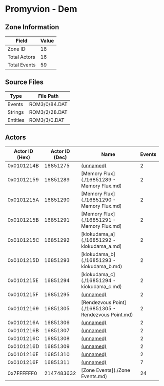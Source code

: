 # Promyvion - Dem

## Zone Information

| Field        |   Value |
|--------------|---------|
| Zone ID      |      18 |
| Total Actors |      16 |
| Total Events |      59 |

## Source Files

| Type     | File Path     |
|----------|---------------|
| Events   | ROM3/0/84.DAT |
| Strings  | ROM3/2/28.DAT |
| Entities | ROM3/3/0.DAT  |

## Actors

| Actor ID (Hex)   |   Actor ID (Dec) | Name                                                 |   Events |
|------------------|------------------|------------------------------------------------------|----------|
| 0x0101214B       |         16851275 | [(unnamed)](./16851275.md)                           |        2 |
| 0x01012159       |         16851289 | [Memory Flux](./16851289 - Memory Flux.md)           |        2 |
| 0x0101215A       |         16851290 | [Memory Flux](./16851290 - Memory Flux.md)           |        2 |
| 0x0101215B       |         16851291 | [Memory Flux](./16851291 - Memory Flux.md)           |        2 |
| 0x0101215C       |         16851292 | [kiokudama_a](./16851292 - kiokudama_a.md)           |        2 |
| 0x0101215D       |         16851293 | [kiokudama_b](./16851293 - kiokudama_b.md)           |        2 |
| 0x0101215E       |         16851294 | [kiokudama_c](./16851294 - kiokudama_c.md)           |        2 |
| 0x0101215F       |         16851295 | [(unnamed)](./16851295.md)                           |        2 |
| 0x01012169       |         16851305 | [Rendezvous Point](./16851305 - Rendezvous Point.md) |        2 |
| 0x0101216A       |         16851306 | [(unnamed)](./16851306.md)                           |        2 |
| 0x0101216B       |         16851307 | [(unnamed)](./16851307.md)                           |        2 |
| 0x0101216C       |         16851308 | [(unnamed)](./16851308.md)                           |        2 |
| 0x0101216D       |         16851309 | [(unnamed)](./16851309.md)                           |        2 |
| 0x0101216E       |         16851310 | [(unnamed)](./16851310.md)                           |        2 |
| 0x0101216F       |         16851311 | [(unnamed)](./16851311.md)                           |        7 |
| 0x7FFFFFF0       |       2147483632 | [Zone Events](./Zone Events.md)                      |       24 |